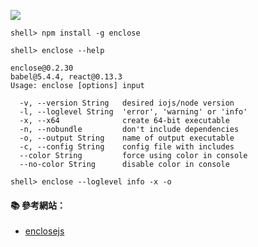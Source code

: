 ![](http://enclosejs.com/screenshot.png)

```console
shell> npm install -g enclose
```

```console
shell> enclose --help
```

```
enclose@0.2.30
babel@5.4.4, react@0.13.3
Usage: enclose [options] input

  -v, --version String   desired iojs/node version
  -l, --loglevel String  'error', 'warning' or 'info'
  -x, --x64              create 64-bit executable
  -n, --nobundle         don't include dependencies
  -o, --output String    name of output executable
  -c, --config String    config file with includes
  --color String         force using color in console
  --no-color String      disable color in console
```

```console
shell> enclose --loglevel info -x -o 
```

#### :books: 參考網站：
- [enclosejs](http://enclosejs.com/)



